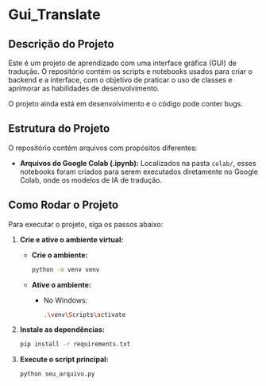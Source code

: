 # Gui_Translate

## Descrição do Projeto

Este é um projeto de aprendizado com uma interface gráfica (GUI) de tradução. O repositório contém os scripts e notebooks usados para criar o backend e a interface, com o objetivo de praticar o uso de classes e aprimorar as habilidades de desenvolvimento.

O projeto ainda está em desenvolvimento e o código pode conter bugs.

## Estrutura do Projeto

O repositório contém arquivos com propósitos diferentes:

-   **Arquivos do Google Colab (.ipynb):** Localizados na pasta `colab/`, esses notebooks foram criados para serem executados diretamente no Google Colab, onde os modelos de IA de tradução.

## Como Rodar o Projeto

Para executar o projeto, siga os passos abaixo:

1.  **Crie e ative o ambiente virtual:**

    -   **Crie o ambiente:**
        ```bash
        python -m venv venv
        ```

    -   **Ative o ambiente:**
        -   No Windows:
            ```bash
            .\venv\Scripts\activate
            ```

2.  **Instale as dependências:**
    ```bash
    pip install -r requirements.txt
    ```

3.  **Execute o script principal:**
    ```bash
    python seu_arquivo.py
    ```
